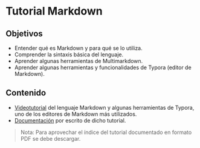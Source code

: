 # Tutorial Markdown

## Objetivos

- Entender qué es Markdown y para qué se lo utiliza.
- Comprender la sintaxis básica del lenguaje.
- Aprender algunas herramientas de Multimarkdown.
- Aprender algunas herramientas y funcionalidades de Typora (editor de Markdown).

## Contenido
- [Videotutorial](https://youtu.be/ewop5u1Nc34) del lenguaje Markdown y algunas herramientas de Typora, uno de los editores de Markdown más utilizados.
- [Documentación](https://github.com/latourfranco/Tutorial_Markdown/blob/main/Tutorial%20Markdown.pdf) por escrito de dicho tutorial.

> Nota: Para aprovechar el índice del tutorial documentado en formato PDF se debe descargar.
